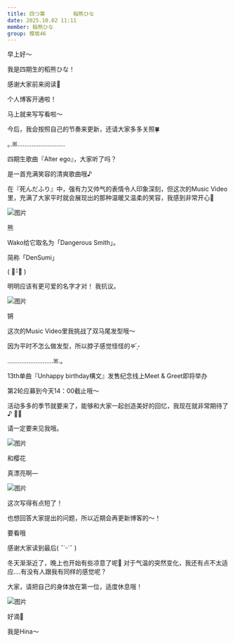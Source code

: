 ```yaml
---
title: 四つ葉         稲熊ひな
date: 2025.10.02 11:11
member: 稲熊ひな
group: 樱坂46
---
```


早上好〜


我是四期生的稻熊ひな！



感谢大家前来阅读💭







个人博客开通啦！

马上就来写写看啦〜



今后，我会按照自己的节奏来更新，还请大家多多关照🍀︎









｡.ꕤ………………………

四期生歌曲『Alter ego』，大家听了吗？


是一首充满笑容的清爽歌曲哦♪



在『死んだふり』中，强有力又帅气的表情令人印象深刻，但这次的Music Video里，充满了大家平时就会展现出的那种温暖又温柔的笑容，我感到非常开心💭








![图片](https://sakurazaka46.com/files/14/diary/s46/blog/moblog/202510/mobxR48PV.jpg)

熊


Wako给它取名为「Dangerous Smith」。

简称「DenSumi」



(  ･᷄-･᷅ )


明明应该有更可爱的名字才对！
我抗议。













![图片](https://sakurazaka46.com/files/14/diary/s46/blog/moblog/202510/mobzaQ0mb.jpg)

锵


这次的Music Video里我挑战了双马尾发型哦〜


因为平时不怎么做发型，所以脖子感觉怪怪的‎𖤐 ̖́-










……………………..ꕤ.｡


13th单曲『Unhappy birthday構文』发售纪念线上Meet & Greet即将举办


第2轮应募到今天14：00截止哦〜




活动多多的季节就要来了，能够和大家一起创造美好的回忆，我现在就非常期待了♪
👻🎄


请一定要来见我哦。














![图片](https://sakurazaka46.com/files/14/diary/s46/blog/moblog/202510/mobYXxSzz.jpg)

和樱花


真漂亮啊—

![图片](https://sakurazaka46.com/files/14/diary/s46/blog/moblog/202510/mobUempyw.jpg)















这次写得有点短了！


也想回答大家提出的问题，所以近期会再更新博客的〜！



要看哦









感谢大家读到最后( ˶˙ᵕ˙˶ )


冬天渐渐近了，晚上也开始有些凉意了呢🌙
对于气温的突然变化，我还有点不太适应....有没有人跟我有同样的感觉呢？

大家，请把自己的身体放在第一位，适度休息哦！


![图片](https://sakurazaka46.com/files/14/diary/s46/blog/moblog/202510/mobn8hh5G.jpg)





好滴🍯






我是Hina〜